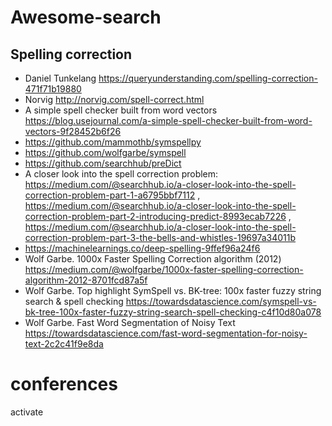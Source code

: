 # Awesome-search

## Spelling correction

* Daniel Tunkelang  https://queryunderstanding.com/spelling-correction-471f71b19880
* Norvig http://norvig.com/spell-correct.html
* A simple spell checker built from word vectors https://blog.usejournal.com/a-simple-spell-checker-built-from-word-vectors-9f28452b6f26
* https://github.com/mammothb/symspellpy
* https://github.com/wolfgarbe/symspell
* https://github.com/searchhub/preDict
* A closer look into the spell correction problem: https://medium.com/@searchhub.io/a-closer-look-into-the-spell-correction-problem-part-1-a6795bbf7112 , https://medium.com/@searchhub.io/a-closer-look-into-the-spell-correction-problem-part-2-introducing-predict-8993ecab7226 , https://medium.com/@searchhub.io/a-closer-look-into-the-spell-correction-problem-part-3-the-bells-and-whistles-19697a34011b
* https://machinelearnings.co/deep-spelling-9ffef96a24f6
* Wolf Garbe. 1000x Faster Spelling Correction algorithm (2012) https://medium.com/@wolfgarbe/1000x-faster-spelling-correction-algorithm-2012-8701fcd87a5f
* Wolf Garbe. Top highlight SymSpell vs. BK-tree: 100x faster fuzzy string search & spell checking https://towardsdatascience.com/symspell-vs-bk-tree-100x-faster-fuzzy-string-search-spell-checking-c4f10d80a078
* Wolf Garbe. Fast Word Segmentation of Noisy Text https://towardsdatascience.com/fast-word-segmentation-for-noisy-text-2c2c41f9e8da

# conferences

activate
